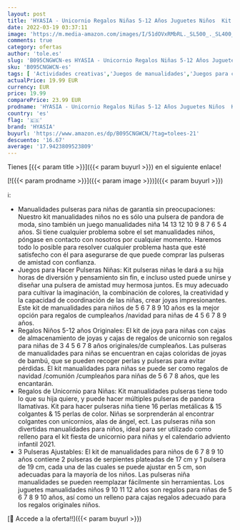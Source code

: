 ```yaml
---
layout: post
title: 'HYASIA - Unicornio Regalos Niñas 5-12 Años Juguetes Niños  Kit Para Hacer Joyas juegos Pulseras Niñas Kit Manualidades Niños 5+ Años  Calendario Adviento Niños Regalos Navidad Originales Juguetes Pulseras Niña'
date: 2022-03-19 03:37:11
image: 'https://m.media-amazon.com/images/I/51dOVxRMbRL._SL500_._SL400_.jpg'
comments: true
category: ofertas
author: 'tole.es'
slug: 'B095CNGWCN-es HYASIA - Unicornio Regalos Niñas 5-12 Años Juguetes Niños...'
sku: 'B095CNGWCN-es'
tags: [ 'Actividades creativas','Juegos de manualidades','Juegos para crear joyas','Juguetes','Juguetes y juegos','adviento','hyasia','navidad', ]
actualPrice: 19.99 EUR
currency: EUR
price: 19.99
comparePrice: 23.99 EUR
prodname: 'HYASIA - Unicornio Regalos Niñas 5-12 Años Juguetes Niños  Kit Para Hacer Joyas juegos Pulseras Niñas Kit Manualidades Niños 5+ Años  Calendario Adviento Niños Regalos Navidad Originales Juguetes Pulseras Niña'
country: 'es'
flag: '🇪🇸'
brand: 'HYASIA'
buyurl: 'https://www.amazon.es/dp/B095CNGWCN/?tag=tolees-21'
descuento: '16.67'
average: '17.9423809523809'
---
```


Tienes [{{< param title >}}]({{< param buyurl >}}) en el siguiente enlace!

[![{{< param prodname >}}]({{< param image >}})]({{< param buyurl >}})

ℹ️:

- Manualidades pulseras para niñas de garantía sin preocupaciones: Nuestro kit manualidades niños no es sólo una pulsera de pandora de moda, sino también un juego manualidades niña 14 13 12 10 9 8 7 6 5 4 años. Si tiene cualquier problema sobre el set manualidades niños, póngase en contacto con nosotros por cualquier momento. Haremos todo lo posible para resolver cualquier problema hasta que esté satisfecho con él para asegurarse de que puede comprar las pulseras de amistad con confianza.
- Juegos para Hacer Pulseras Niñas: Kit pulseras niñas le dará a su hija horas de diversión y pensamiento sin fin, e incluso usted puede unirse y diseñar una pulsera de amistad muy hermosa juntos. Es muy adecuado para cultivar la imaginación, la combinación de colores, la creatividad y la capacidad de coordinación de las niñas, crear joyas impresionantes. Este kit de manualidades para niños de 5 6 7 8 9 10 años es la mejor opción para regalos de cumpleaños /navidad para niñas de 4 5 6 7 8 9 años.
- Regalos Niños 5-12 años Originales: El kit de joya para niñas con cajas de almacenamiento de joyas y cajas de regalos de unicornio son regalos para niñas de 3 4 5 6 7 8 años originales/de cumpleaños. Las pulseras de manualidades para niñas se encuentran en cajas coloridas de joyas de bambú, que se pueden recoger perlas y pulseras para evitar pérdidas. El kit manualidades para niñas se puede ser como regalos de navidad /comunión /cumpleaños para niñas de 5 6 7 8 años, que les encantarán.
- Regalos de Unicornio para Niñas: Kit manualidades pulseras tiene todo lo que su hija quiere, y puede hacer múltiples pulseras de pandora llamativas. Kit para hacer pulseras niña tiene 16 perlas metálicas & 15 colgantes & 15 perlas de color. Niñas se sorprenderán al encontrar colgantes con unicornios, alas de ángel, ect. Las pulseras niña son divertidas manualidades para niños, ideal para ser utilizado como relleno para el kit fiesta de unicornio para niñas y el calendario adviento infantil 2021.
- 3 Pulseras Ajustables: El kit de manualidades para niños de 6 7 8 9 10 años contiene 2 pulseras de serpientes plateadas de 17 cm y 1 pulsera de 19 cm, cada una de las cuales se puede ajustar en 5 cm, son adecuadas para la mayoría de los niños. Las pulseras niña manualidades se pueden reemplazar fácilmente sin herramientas. Los juguetes manualidades niños 9 10 11 12 años son regalos para niñas de 5 6 7 8 9 10 años, así como un relleno para cajas regalos adecuado para los regalos originales niños.

[🛒 Accede a la oferta!!]({{< param buyurl >}})
